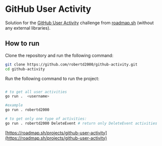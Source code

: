 # GitHub User Activity

Solution for the [GitHub User Activity](https://github.com/robertd2000/github-activity) challenge from [roadmap.sh](https://roadmap.sh/) (without any external libraries).

## How to run

Clone the repository and run the following command:

```bash
git clone https://github.com/robertd2000/github-activity.git
cd github-activity
```

Run the following command to run the project:

```bash

# to get all user activities
go run .  <username>

#example
go run . robertd2000

# to get only one type of activities:
go run . robertd2000 DeleteEvent # return only DeleteEvent activities

```

[https://roadmap.sh/projects/github-user-activity](https://roadmap.sh/projects/github-user-activity)
